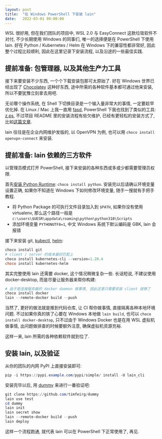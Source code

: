 ```yaml
---
layout: post
title:  "在 Windows PowerShell 下安装 lain"
date:   2022-03-01 00:00:00
---
```


WSL 很好用, 但在我们团队的项目中, WSL 2.0 与 EasyConnect 这款垃圾软件不对付, 不少长期使用 Windows 的同事们, 唯一的选择便是在 PowerShell 下使用 lain. 好在 Python / Kubernetes / Helm 在 Windows 下的兼容性都非常好, 因此整个过程比较顺利, 因此在这里记录下安装流程, 以及沿途的一些最佳实践.

## 提前准备: 包管理器, 以及其他生产力工具

接下来要安装不少东西, 一个个下载安装包那可太原始了. 好在 Windows 世界已经出现了 [Chocolatey](https://chocolatey.org/install) 这种好东西, 途中所需的各种软件基本都可通过他来安装, 所以不要犹豫立刻拿去用吧.

无论哪个操作系统, 在 Shell 下切换目录是一个输入量非常大的事情, 一定要趁早优化掉. 在 Linux / Mac 上我一直用 [fasd](https://github.com/clvv/fasd), PowerShell 下我也找到了类似的工具: [z.ps](https://github.com/JannesMeyer/z.ps), 不过项目 README 里的安装流程有些欠维护, 已经有更轻松的安装方式了, 比如[这篇文章](https://githubhot.com/repo/badmotorfinger/z#the-easy-way-using-powershellget).

lain 往往是在企业内网维护发版的, 以 OpenVPN 为例, 也可以用 `choco install openvpn-connect` 来安装.

## 提前准备: lain 依赖的三方软件

以管理员模式打开 PowerShell, 接下来安装的各种东西或多或少都需要管理员权限.

首先[安装 Python Runtime](https://python-docs.readthedocs.io/en/latest/starting/install3/win.html): `choco install python`. 安装完以后请确认环境变量设置正确, 如果你不知道在 Windows 下如何修改环境变量, 随手一搜就有手把手教程.

* 将 Python Package 的可执行文件目录加入到 `$PATH`, 如果你没有使用 virtualenv, 那么这个路径一般是 `c:\users\$UESR\appdata\roaming\python\python310\Scripts`
* 添加环境变量 `PYTHONUTF8=1`, 中文 Windows 系统下默认编码是 GBK, lain 会报错

接下来安装 git, [kubectl](https://kubernetes.io/docs/tasks/tools/install-kubectl-windows/#install-on-windows-using-chocolatey-or-scoop), [helm](https://helm.sh/docs/intro/install/#from-chocolatey-windows):

```powershell
choco install git
# client / server 的版本最好匹配上
choco install kubernetes-cli --version=1.20.4
choco install kubernetes-helm
```

其实完整使用 lain 还需要 docker, 这个情况稍微复杂一些. 长话短说, 不建议使用 docker-desktop, 而是尽量让服务器来帮你构建:

```powershell
# 由于是连接服务器的 docker daemon 做事情, 因此这里只需要安装 client 就够了
choco install docker
lain --remote-docker build --push
```

当然了, 更好的做法就是推到代码仓库, 让 CI 帮你做事情, 直接隔离各种本地环境问题. 不过如果你真的铁了心要在 Windows 本地做 `lain build`, 也可以 `choco install docker-desktop`, 只不过由于 Windows Docker 也是在用 WSL 虚拟机做事情, 出问题做排查的时候要额外注意, 确保虚拟机资源充裕.

这样一来, lain 所需的各种依赖软件就到位了.

## 安装 lain, 以及验证

从你的团队的内网 PyPI 上直接安装即可:

```powershell
pip -i https://pypi.example.com/pypi/simple/ install -U lain_cli
```

安装完毕以后, 用 [dummy](https://github.com/timfeirg/dummy) 来进行一番验证吧:

```powershell
git clone https://github.com/timfeirg/dummy
lain use test
cd dummy
lain init
lain secret show
lain --remote-docker build --push
lain deploy
```

这样一个流程跑通, 就代表 lain 可以在 PowerShell 下正常使用了, 再见.